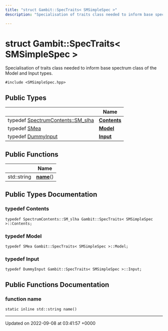 ```yaml
---
title: "struct Gambit::SpecTraits< SMSimpleSpec >"
description: "Specialisation of traits class needed to inform base spectrum class of the Model and Input types. "

---
```


# struct Gambit::SpecTraits< SMSimpleSpec >



Specialisation of traits class needed to inform base spectrum class of the Model and Input types. 


`#include <SMSimpleSpec.hpp>`

## Public Types

|                | Name           |
| -------------- | -------------- |
| typedef [SpectrumContents::SM_slha](/documentation/code/classes/structgambit_1_1spectrumcontents_1_1sm__slha/) | **[Contents](/documentation/code/classes/structgambit_1_1spectraits_3_01smsimplespec_01_4/#typedef-contents)**  |
| typedef [SMea](/documentation/code/classes/classgambit_1_1smea/) | **[Model](/documentation/code/classes/structgambit_1_1spectraits_3_01smsimplespec_01_4/#typedef-model)**  |
| typedef [DummyInput](/documentation/code/classes/classgambit_1_1dummyinput/) | **[Input](/documentation/code/classes/structgambit_1_1spectraits_3_01smsimplespec_01_4/#typedef-input)**  |

## Public Functions

|                | Name           |
| -------------- | -------------- |
| std::string | **[name](/documentation/code/classes/structgambit_1_1spectraits_3_01smsimplespec_01_4/#function-name)**() |

## Public Types Documentation

### typedef Contents

```
typedef SpectrumContents::SM_slha Gambit::SpecTraits< SMSimpleSpec >::Contents;
```


### typedef Model

```
typedef SMea Gambit::SpecTraits< SMSimpleSpec >::Model;
```


### typedef Input

```
typedef DummyInput Gambit::SpecTraits< SMSimpleSpec >::Input;
```


## Public Functions Documentation

### function name

```
static inline std::string name()
```


-------------------------------

Updated on 2022-09-08 at 03:41:57 +0000